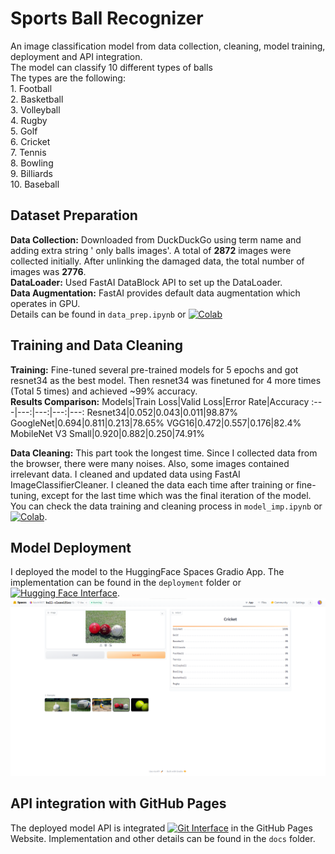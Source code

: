 # Sports Ball Recognizer
An image classification model from data collection, cleaning, model training, deployment and API integration. <br/>
The model can classify 10 different types of balls <br/>
The types are the following: <br/>
    1. Football<br/>
    2. Basketball<br/>
    3. Volleyball<br/>
    4. Rugby<br/>
    5. Golf<br/>
    6. Cricket<br/>
    7. Tennis<br/>
    8. Bowling<br/>
    9. Billiards<br/>
    10. Baseball<br/>

## Dataset Preparation
**Data Collection:** Downloaded from DuckDuckGo using term name and adding extra string ' only balls images'. A total of **2872** images were collected initially. After unlinking the damaged data, the total number of images was **2776**.<br/>
**DataLoader:** Used FastAI DataBlock API to set up the DataLoader. <br/>
**Data Augmentation:** FastAI provides default data augmentation which operates in GPU. <br/>
Details can be found in `data_prep.ipynb` or [![Colab](https://img.shields.io/badge/Colab-data_prep-blue?logo=googlecolab)](https://colab.research.google.com/drive/1OPwZfhkUtTQgKBwDeA8-YcY08l-vU_x9?usp=sharing)

## Training and Data Cleaning
**Training:** Fine-tuned several pre-trained models for 5 epochs and got resnet34 as the best model. Then resnet34 was finetuned for 4 more times (Total 5 times) and achieved ~99% accuracy. <br/>
**Results Comparison:**
Models|Train Loss|Valid Loss|Error Rate|Accuracy
:---|---:|---:|---:|---:
Resnet34|0.052|0.043|0.011|98.87%
GoogleNet|0.694|0.811|0.213|78.65%
VGG16|0.472|0.557|0.176|82.4%
MobileNet V3 Small|0.920|0.882|0.250|74.91%

**Data Cleaning:** This part took the longest time. Since I collected data from the browser, there were many noises. Also, some images contained irrelevant data. I cleaned and updated data using FastAI ImageClassifierCleaner. I cleaned the data each time after training or fine-tuning, except for the last time which was the final iteration of the model. <br/>
You can check the data training and cleaning process in `model_imp.ipynb` or [![Colab](https://img.shields.io/badge/Colab-model_imp-blue?logo=googlecolab)](https://drive.google.com/file/d/1F9vbLydTH0h-tOJwaLiBJ_vmrjL-cfUp/view?usp=sharing).

## Model Deployment
I deployed the model to the HuggingFace Spaces Gradio App. The implementation can be found in the `deployment` folder or [![Hugging Face Interface](https://img.shields.io/badge/Hugging_Face-Sports_Ball_Recognizer-ffff00)](https://huggingface.co/spaces/kavinh07/ball-classifier). <br/>
![HuggingFaceSpaceImage.png](https://github.com/kavinh07/Ball-Classifier/blob/main/deployment/HuggingFaceSpaceImage.png)

## API integration with GitHub Pages
The deployed model API is integrated [![Git Interface](https://img.shields.io/badge/GitHub_Pages-Sports_Ball_Recognizer-blue?logo=githubpages)](https://kavinh07.github.io/Ball-Classifier/) in the GitHub Pages Website. Implementation and other details can be found in the `docs` folder.
